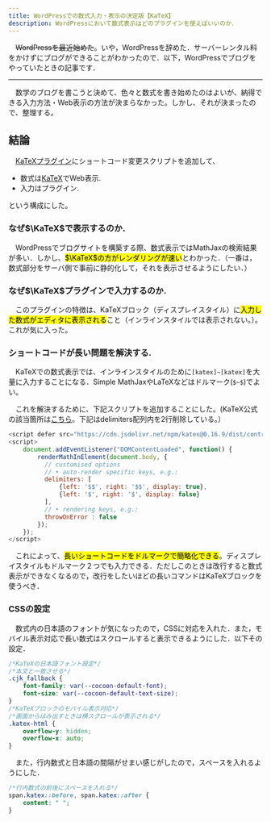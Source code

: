 ```yaml
---
title: WordPressでの数式入力・表示の決定版【KaTeX】
description: WordPressにおいて数式表示はどのプラグインを使えばいいのか．
---
```

　~~WordPressを最近始めた~~。いや，WordPressを辞めた．サーバーレンタル料をかけずにブログができることがわかったので．以下，WordPressでブログをやっていたときの記事です．

***
　数学のブログを書こうと決めて、色々と数式を書き始めたのはよいが、納得できる入力方法・Web表示の方法が決まらなかった。しかし、それが決まったので、整理する。

## 結論
　[KaTeXプラグイン](https://ja.wordpress.org/plugins/katex/)にショートコード変更スクリプトを追加して、
- 数式は[KaTeX](https://katex.org/)でWeb表示.
- 入力はプラグイン.

という構成にした。

### なぜ$\KaTeX$で表示するのか．
　WordPressでブログサイトを構築する際、数式表示ではMathJaxの検索結果が多い．しかし、<mark>$\KaTeX$の方がレンダリングが速い</mark>とわかった．（一番は，数式部分をサーバ側で事前に静的化して，それを表示させるようにしたい．）

### なぜ$\KaTeX$プラグインで入力するのか.
　このプラグインの特徴は、KaTeXブロック（ディスプレイスタイル）に<mark>入力した数式がエディタに表示される</mark>こと（インラインスタイルでは表示されない。）。これが気に入った。

### ショートコードが長い問題を解決する. 
　KaTeXでの数式表示では、インラインスタイルのために`[katex]~[katex]`を大量に入力することになる．Simple MathJaxやLaTeXなどはドルマーク(`$~$`)でよい。

　これを解決するために、下記スクリプトを追加することにした。(KaTeX公式の該当箇所は[こちら](https://katex.org/docs/autorender)。下記はdelimiters配列内を2行削除している。）
```js
<script defer src="https://cdn.jsdelivr.net/npm/katex@0.16.9/dist/contrib/auto-render.min.js" integrity="sha384-+VBxd3r6XgURycqtZ117nYw44OOcIax56Z4dCRWbxyPt0Koah1uHoK0o4+/RRE05" crossorigin="anonymous"></script>
<script>
    document.addEventListener("DOMContentLoaded", function() {
        renderMathInElement(document.body, {
          // customised options
          // • auto-render specific keys, e.g.:
          delimiters: [
              {left: '$$', right: '$$', display: true},
              {left: '$', right: '$', display: false}
          ],
          // • rendering keys, e.g.:
          throwOnError : false
        });
    });
</script>
```

　これによって、<mark>長いショートコードをドルマークで簡略化できる</mark>。ディスプレイスタイルもドルマーク２つでも入力できる．ただしこのときは改行すると数式表示ができなくなるので，改行をしたいほどの長いコマンドはKaTeXブロックを使うべき．

### CSSの設定
　数式内の日本語のフォントが気になったので，CSSに対応を入れた．また，モバイル表示対応で長い数式はスクロールすると表示できるようにした．以下その設定．
```css
/*KaTeXの日本語フォント設定*/
/*本文と一致させる*/
.cjk_fallback {
	font-family: var(--cocoon-default-font);
	font-size: var(--cocoon-default-text-size);
}
/*KaTeXブロックのモバイル表示対応*/
/*画面からはみ出すときは横スクロールが表示される*/
.katex-html {
	overflow-y: hidden;
	overflow-x: auto;
}
```
　また，行内数式と日本語の間隔がせまい感じがしたので，スペースを入れるようにした．
```css
/*行内数式の前後にスペースを入れる*/
span.katex::before, span.katex::after {
	content: " ";
}
```

